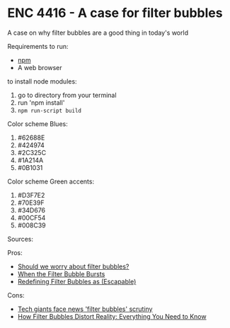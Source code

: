 # ENC 4416 - A case for filter bubbles
A case on why filter bubbles are a good thing in today's world

Requirements to run:
* [npm](https://docs.npmjs.com/getting-started/installing-node)
* A web browser

to install node modules:
1. go to directory from your terminal
1. run 'npm install'
1. `npm run-script build`

Color scheme Blues:
1. #62688E
1. #424974
1. #2C325C
1. #1A214A
1. #0B1031

Color scheme Green accents:
1. #D3F7E2
1. #70E39F
1. #34D676
1. #00CF54
1. #008C39

Sources:

Pros:
* [Should we worry about filter bubbles?](https://policyreview.info/articles/analysis/should-we-worry-about-filter-bubbles)
* [When the Filter Bubble Bursts](https://arxiv.org/pdf/1602.05642.pdf)
* [Redefining Filter Bubbles as (Escapable)](http://journals.sagepub.com/doi/pdf/10.1177/1360780418763824)

Cons:
* [Tech giants face news 'filter bubbles' scrutiny](https://resolver.ebscohost.com/openurl?sid=EBSCO%3aedsgao%3aedsgcl.528918293&ISSN=03126315&EISSN=&ISBN=&volume=&issue=&date=20180227&spage=&pages=&title=The+Sydney+Morning+Herald+(Sydney%2c+Australia)&atitle=Tech+giants+face+news+%27filter+bubbles%27+scrutiny&aulast=&ID=pmid%3a%2cDOI%3a&site=ftf-live)
* [How Filter Bubbles Distort Reality: Everything You Need to Know](https://fs.blog/2017/07/filter-bubbles/)